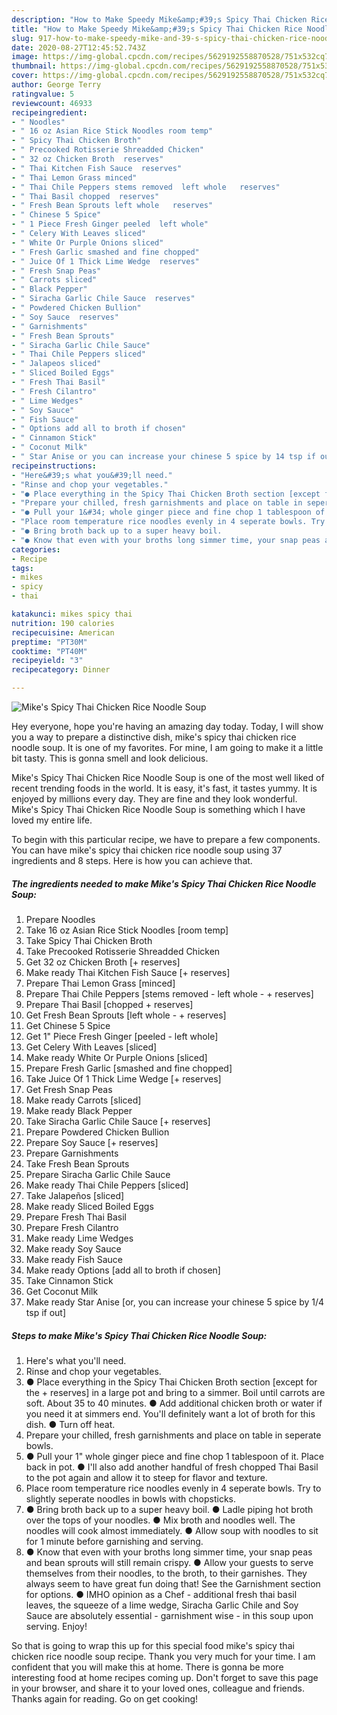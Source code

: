 ```yaml
---
description: "How to Make Speedy Mike&amp;#39;s Spicy Thai Chicken Rice Noodle Soup"
title: "How to Make Speedy Mike&amp;#39;s Spicy Thai Chicken Rice Noodle Soup"
slug: 917-how-to-make-speedy-mike-and-39-s-spicy-thai-chicken-rice-noodle-soup
date: 2020-08-27T12:45:52.743Z
image: https://img-global.cpcdn.com/recipes/5629192558870528/751x532cq70/mikes-spicy-thai-chicken-rice-noodle-soup-recipe-main-photo.jpg
thumbnail: https://img-global.cpcdn.com/recipes/5629192558870528/751x532cq70/mikes-spicy-thai-chicken-rice-noodle-soup-recipe-main-photo.jpg
cover: https://img-global.cpcdn.com/recipes/5629192558870528/751x532cq70/mikes-spicy-thai-chicken-rice-noodle-soup-recipe-main-photo.jpg
author: George Terry
ratingvalue: 5
reviewcount: 46933
recipeingredient:
- " Noodles"
- " 16 oz Asian Rice Stick Noodles room temp"
- " Spicy Thai Chicken Broth"
- " Precooked Rotisserie Shreadded Chicken"
- " 32 oz Chicken Broth  reserves"
- " Thai Kitchen Fish Sauce  reserves"
- " Thai Lemon Grass minced"
- " Thai Chile Peppers stems removed  left whole   reserves"
- " Thai Basil chopped  reserves"
- " Fresh Bean Sprouts left whole   reserves"
- " Chinese 5 Spice"
- " 1 Piece Fresh Ginger peeled  left whole"
- " Celery With Leaves sliced"
- " White Or Purple Onions sliced"
- " Fresh Garlic smashed and fine chopped"
- " Juice Of 1 Thick Lime Wedge  reserves"
- " Fresh Snap Peas"
- " Carrots sliced"
- " Black Pepper"
- " Siracha Garlic Chile Sauce  reserves"
- " Powdered Chicken Bullion"
- " Soy Sauce  reserves"
- " Garnishments"
- " Fresh Bean Sprouts"
- " Siracha Garlic Chile Sauce"
- " Thai Chile Peppers sliced"
- " Jalapeos sliced"
- " Sliced Boiled Eggs"
- " Fresh Thai Basil"
- " Fresh Cilantro"
- " Lime Wedges"
- " Soy Sauce"
- " Fish Sauce"
- " Options add all to broth if chosen"
- " Cinnamon Stick"
- " Coconut Milk"
- " Star Anise or you can increase your chinese 5 spice by 14 tsp if out"
recipeinstructions:
- "Here&#39;s what you&#39;ll need."
- "Rinse and chop your vegetables."
- "● Place everything in the Spicy Thai Chicken Broth section [except for the + reserves] in a large pot and bring to a simmer. Boil until carrots are soft. About 35 to 40 minutes.                                                     ● Add additional chicken broth or water if you need it at simmers end. You&#39;ll definitely want a lot of broth for this dish.                                                                                                                         ● Turn off heat."
- "Prepare your chilled, fresh garnishments and place on table in seperate bowls."
- "● Pull your 1&#34; whole ginger piece and fine chop 1 tablespoon of it. Place back in pot.                                           ● I&#39;ll also add another handful of fresh chopped Thai Basil to the pot again and allow it to steep for flavor and texture."
- "Place room temperature rice noodles evenly in 4 seperate bowls. Try to slightly seperate noodles in bowls with chopsticks."
- "● Bring broth back up to a super heavy boil.                                            ● Ladle piping hot broth over the tops of your noodles.                               ● Mix broth and noodles well. The noodles will cook almost immediately.                                              ● Allow soup with noodles to sit for 1 minute before garnishing and serving."
- "● Know that even with your broths long simmer time, your snap peas and bean sprouts will still remain crispy.                                                                         ● Allow your guests to serve themselves from their noodles, to the broth, to their garnishes. They always seem to have great fun doing that! See the Garnishment section for options.                                                                                                                                                                            ● IMHO opinion as a Chef - additional fresh thai basil leaves, the squeeze of a lime wedge, Siracha Garlic Chile and Soy Sauce are absolutely essential - garnishment wise - in this soup upon serving. Enjoy!"
categories:
- Recipe
tags:
- mikes
- spicy
- thai

katakunci: mikes spicy thai 
nutrition: 190 calories
recipecuisine: American
preptime: "PT30M"
cooktime: "PT40M"
recipeyield: "3"
recipecategory: Dinner

---
```



![Mike&#39;s Spicy Thai Chicken Rice Noodle Soup](https://img-global.cpcdn.com/recipes/5629192558870528/751x532cq70/mikes-spicy-thai-chicken-rice-noodle-soup-recipe-main-photo.jpg)

Hey everyone, hope you're having an amazing day today. Today, I will show you a way to prepare a distinctive dish, mike&#39;s spicy thai chicken rice noodle soup. It is one of my favorites. For mine, I am going to make it a little bit tasty. This is gonna smell and look delicious.



Mike&#39;s Spicy Thai Chicken Rice Noodle Soup is one of the most well liked of recent trending foods in the world. It is easy, it's fast, it tastes yummy. It is enjoyed by millions every day. They are fine and they look wonderful. Mike&#39;s Spicy Thai Chicken Rice Noodle Soup is something which I have loved my entire life.


To begin with this particular recipe, we have to prepare a few components. You can have mike&#39;s spicy thai chicken rice noodle soup using 37 ingredients and 8 steps. Here is how you can achieve that.

<!--inarticleads1-->

##### The ingredients needed to make Mike&#39;s Spicy Thai Chicken Rice Noodle Soup:

1. Prepare  Noodles
1. Take  16 oz Asian Rice Stick Noodles [room temp]
1. Take  Spicy Thai Chicken Broth
1. Take  Precooked Rotisserie Shreadded Chicken
1. Get  32 oz Chicken Broth [+ reserves]
1. Make ready  Thai Kitchen Fish Sauce [+ reserves]
1. Prepare  Thai Lemon Grass [minced]
1. Prepare  Thai Chile Peppers [stems removed - left whole - + reserves]
1. Prepare  Thai Basil [chopped + reserves]
1. Get  Fresh Bean Sprouts [left whole - + reserves]
1. Get  Chinese 5 Spice
1. Get  1&#34; Piece Fresh Ginger [peeled - left whole]
1. Get  Celery With Leaves [sliced]
1. Make ready  White Or Purple Onions [sliced]
1. Prepare  Fresh Garlic [smashed and fine chopped]
1. Take  Juice Of 1 Thick Lime Wedge [+ reserves]
1. Get  Fresh Snap Peas
1. Make ready  Carrots [sliced]
1. Make ready  Black Pepper
1. Take  Siracha Garlic Chile Sauce [+ reserves]
1. Prepare  Powdered Chicken Bullion
1. Prepare  Soy Sauce [+ reserves]
1. Prepare  Garnishments
1. Take  Fresh Bean Sprouts
1. Prepare  Siracha Garlic Chile Sauce
1. Make ready  Thai Chile Peppers [sliced]
1. Take  Jalapeños [sliced]
1. Make ready  Sliced Boiled Eggs
1. Prepare  Fresh Thai Basil
1. Prepare  Fresh Cilantro
1. Make ready  Lime Wedges
1. Make ready  Soy Sauce
1. Make ready  Fish Sauce
1. Make ready  Options [add all to broth if chosen]
1. Take  Cinnamon Stick
1. Get  Coconut Milk
1. Make ready  Star Anise [or, you can increase your chinese 5 spice by 1/4 tsp if out]




<!--inarticleads2-->

##### Steps to make Mike&#39;s Spicy Thai Chicken Rice Noodle Soup:

1. Here&#39;s what you&#39;ll need.
1. Rinse and chop your vegetables.
1. ● Place everything in the Spicy Thai Chicken Broth section [except for the + reserves] in a large pot and bring to a simmer. Boil until carrots are soft. About 35 to 40 minutes.                                                     ● Add additional chicken broth or water if you need it at simmers end. You&#39;ll definitely want a lot of broth for this dish.                                                                                                                         ● Turn off heat.
1. Prepare your chilled, fresh garnishments and place on table in seperate bowls.
1. ● Pull your 1&#34; whole ginger piece and fine chop 1 tablespoon of it. Place back in pot.                                           ● I&#39;ll also add another handful of fresh chopped Thai Basil to the pot again and allow it to steep for flavor and texture.
1. Place room temperature rice noodles evenly in 4 seperate bowls. Try to slightly seperate noodles in bowls with chopsticks.
1. ● Bring broth back up to a super heavy boil.                                            ● Ladle piping hot broth over the tops of your noodles.                               ● Mix broth and noodles well. The noodles will cook almost immediately.                                              ● Allow soup with noodles to sit for 1 minute before garnishing and serving.
1. ● Know that even with your broths long simmer time, your snap peas and bean sprouts will still remain crispy.                                                                         ● Allow your guests to serve themselves from their noodles, to the broth, to their garnishes. They always seem to have great fun doing that! See the Garnishment section for options.                                                                                                                                                                            ● IMHO opinion as a Chef - additional fresh thai basil leaves, the squeeze of a lime wedge, Siracha Garlic Chile and Soy Sauce are absolutely essential - garnishment wise - in this soup upon serving. Enjoy!




So that is going to wrap this up for this special food mike&#39;s spicy thai chicken rice noodle soup recipe. Thank you very much for your time. I am confident that you will make this at home. There is gonna be more interesting food at home recipes coming up. Don't forget to save this page in your browser, and share it to your loved ones, colleague and friends. Thanks again for reading. Go on get cooking!
